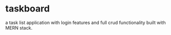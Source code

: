# taskboard

a task list application with login features and full crud functionality built with MERN stack. 